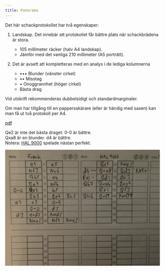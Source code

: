 ```yaml
---
title: Panorama
---
```


Det här schackprotokollet har två egenskaper:

1. Landskap. Det innebär att protokollet får bättre plats när schackbrädena är stora.
	* 105 millimeter räcker (halv A4 landskap).
	* Jämför med det vanliga 210 millimeter (A5 porträtt).

2. Det är avsett att kompletteras med en analys i de lediga kolumnerna
	* ••• Blunder (vänster cirkel)
	* •• Misstag 
	* • Onoggrannhet (höger cirkel)
	* Bästa drag

Vid utskrift rekommenderas dubbelsidigt och standardmarginaler.

Om man har tillgång till en pappersskärare (eller är händig med saxen) kan man få ut två protokoll per A4.

[pdf](Panorama_1_3.pdf)

Qe2 är inte det bästa draget. 0-0 är bättre.  
Qxa8 är en blunder. d4 är bättre.  
Notera: [HAL 9000](https://www.youtube.com/watch?v=kYW7fnK2Cmc) spelade nästan perfekt.  

![](HAL9000.jpg)